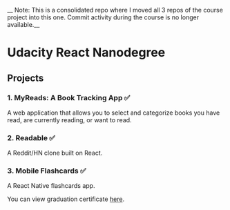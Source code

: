 __ Note: This is a consolidated repo where I moved all 3 repos of the course project into this one. Commit activity during the course is no longer available.__

# Udacity React Nanodegree

## Projects

### 1. MyReads: A Book Tracking App ✅

A web application that allows you to select and categorize books you have read, are currently reading, or want to read. 

### 2. Readable ✅

A Reddit/HN clone built on React.

### 3. Mobile Flashcards ✅

A React Native flashcards app. 

You can view graduation certificate [here](https://printer.udacity.com/v2/certificate/CKFEHTEK/download).

